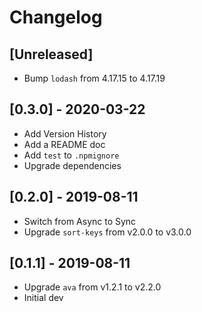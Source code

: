 # Changelog

## [Unreleased]

- Bump `lodash` from 4.17.15 to 4.17.19

## [0.3.0] - 2020-03-22

- Add Version History
- Add a README doc
- Add `test` to `.npmignore`
- Upgrade dependencies

## [0.2.0] - 2019-08-11

- Switch from Async to Sync
- Upgrade `sort-keys` from v2.0.0 to v3.0.0

## [0.1.1] - 2019-08-11

- Upgrade `ava` from v1.2.1 to v2.2.0
- Initial dev
